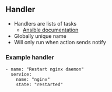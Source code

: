 ## Handler

- Handlers are lists of tasks
    - [Ansible documentation](https://docs.ansible.com/ansible/latest/user_guide/playbooks_intro.html#handlers-running-operations-on-change)
- Globally unique name
- Will only run when action sends notify

### Example handler

```
- name: "Restart nginx daemon"
  service:
    name: "nginx"
    state: "restarted"
```
